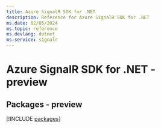 ```yaml
---
title: Azure SignalR SDK for .NET
description: Reference for Azure SignalR SDK for .NET
ms.date: 02/05/2024
ms.topic: reference
ms.devlang: dotnet
ms.service: signalr
---
```

# Azure SignalR SDK for .NET - preview
## Packages - preview
[!INCLUDE [packages](signalr-index.md)]